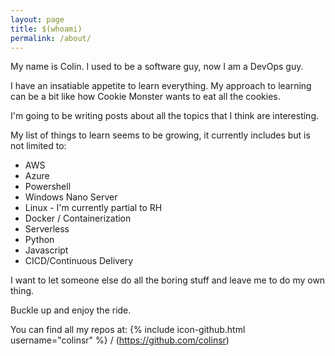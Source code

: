 ```yaml
---
layout: page
title: $(whoami)
permalink: /about/
---
```


My name is Colin.  I used to be a software guy, now I am a DevOps guy.

I have an insatiable appetite to learn everything.  My approach to learning can be a bit like how Cookie Monster wants to eat all the cookies.

I'm going to be writing posts about all the topics that I think are interesting.

My list of things to learn seems to be growing, it currently includes but is not limited to:
* AWS
* Azure
* Powershell
* Windows Nano Server
* Linux - I'm currently partial to RH
* Docker / Containerization
* Serverless
* Python
* Javascript
* CICD/Continuous Delivery

I want to let someone else do all the boring stuff and leave me to do my own thing.


Buckle up and enjoy the ride.

You can find all my repos at:
{% include icon-github.html username="colinsr" %} / (https://github.com/colinsr)
